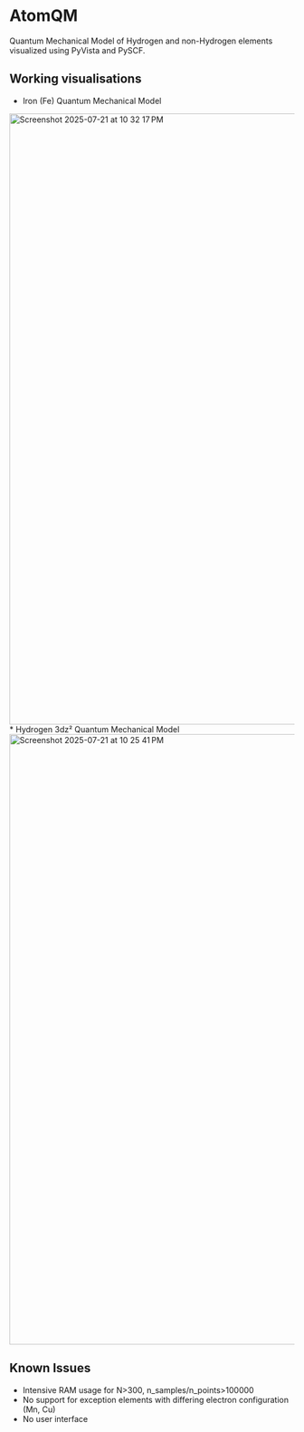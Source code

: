 # AtomQM
Quantum Mechanical Model of Hydrogen and non-Hydrogen elements visualized using PyVista and PySCF.

## Working visualisations
* Iron (Fe) Quantum Mechanical Model
<img width="1920" height="1080" alt="Screenshot 2025-07-21 at 10 32 17 PM" src="https://github.com/user-attachments/assets/42784f2b-d5c3-42ac-a4bc-2bef715230da" />
* Hydrogen 3dz² Quantum Mechanical Model
<img width="1919" height="1079" alt="Screenshot 2025-07-21 at 10 25 41 PM" src="https://github.com/user-attachments/assets/050d64b8-221a-412e-bbad-b84cc47a56d4" />

## Known Issues
* Intensive RAM usage for N>300, n_samples/n_points>100000
* No support for exception elements with differing electron configuration (Mn, Cu)
* No user interface
